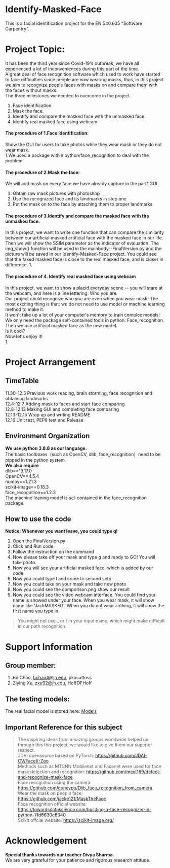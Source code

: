 # Identify-Masked-Face
This is a facial identification project for the EN.540.635 “Software Carpentry”. 



# Project Topic:
It has been the third year since Covid-19's outbreak, we have all experienced a lot of inconveniences during this part of the time.  
A great deal of face recognition software which used to work have started to face difficulties since people are now wearing masks, thus, in this project we aim to recognize people faces with masks on and compare them with the faces without masks.  
The three milestones we needed to overcome in the project.  
1. Face identification.  
2. Mask the face.  
3. Identify and compare the masked face with the unmasked face.  
4. Identify real masked face using webcam



#### The procedure of 1.Face identification:
Show the GUI for users to take photos while they wear mask or they do not wear mask.  
1.We used a package within python/face_recognition to deal with the problem.

#### The procedure of 2.Mask the face:
We will add mask on every face we have already capture in the part1.GUI.  
1. Obtain raw mask pictures with photoshop  
2. Use the recognized face and its landmarks in step one  
3. Put the mask on to the face by attaching them to proper landmarks  


#### The procedure of 3.Identify and compare the masked face with the unmasked face.  
In this project, we want to write one function that can compare the 
similarity between our artificial masked artificial face with the masked face
in our life. Then we will show the SSIM parameter as the indicator of evaluation.
The img_show() function will be used in the mainbody--FinalVersion.py and the picture
will be saved in our Identify-Masked-Face project. 
You could see that the faked masked face is close to the real masked face, and
is closer in difference.
1.

#### The procedure of 4. Identify real masked face using webcam
In this project, we want to show a placid everyday scene -- you will stare at the 
webcam, and here is a line lettering: Who you are.  
Our project could recognize who you are even when you wear mask! The most exciting thing is that: we do not need to use model or machine learning method to make it.  
It won't take up a lot of your computer's memory to train complex models! We only need the package self-contained tools in python: Face_recognition.  
Then we use artificial masked face as the new model.  
Is it cool?  
Now let's enjoy it!  
1.

# Project Arrangement

## TimeTable
11.30-12.5 Previous work reading, brain storming, face recognition and obtaining landmarks  
12.4-12.7 Adding mask to faces and start face comparing  
12.8-12.13 Making GUI and completing face comparing  
12.13-12.15 Wrap up and writing README  
12.16 Unit test, PEP8 test and Release  


## Environment Organization
**We use python 3.8.8 as our language.**  
The basic toolboxes（such as OpenCV, dlib, face_recognition）need to be pipped in the python system.    
**We also require**  
dlib==19.17.0  
OpenCV==4.5.4  
numpy==1.21.3  
scikit-image==0.18.3  
face_recognition==1.2.3  
The machine leaning model is sel-contained in the face_recognition package.

## How to use the code
**Notice: Whenever you want leave, you could type q!**  
1. Open the FinalVersion.py  
2. Click and Run code  
3. Follow the instruction on the command  
4. Now please take off your mask and type g and ready to GO! You will take photo.  
5. Now you will see your artificial masked face, which is added by our code.  
6. Now you could type l and come to second setp  
7. Now you could take on your mask and take new photo  
8. Now you could see the comporison.png show our result
9. Now you could see the video webcam interface. You could find your name is showed under your face. When you wear mask, it will show name like 'JackMASKED'. When you do not wear anthing, it will show the first name you type in.

> You might not use _ or / in your input name, which might make difficult in our path recognition.  


# Support Information

## Group member: 
1. Bo Chao, bchao4@jh.edu, pkocattoss  
2. Ziying Xu, zxu92@jh.edu, HoffOFHoff

## The testing models:
The real facial model is stored here: [Models](https://pages.github.com/)

## Important Reference for this subject
> The inspiring ideas from amazing groups worldwide helped us through this this project, we would like to give them our superior respect.  
> JDAI opensource based on PyTorch:  https://github.com/JDAI-CV/FaceX-Zoo.     
> Methods such as MTCNN Mobilenet and Facenet were used for face mask detection and recognition: https://github.com/mext169/detect-and-recognize-mask-face.  
> Face recognition using the camera: https://github.com/coneypo/Dlib_face_recognition_from_camera  
> Wear the mask on people face: https://github.com/jacke121/MaskTheFace.  
> Face recognition official website: https://towardsdatascience.com/building-a-face-recognizer-in-python-7fd6630c6340  
> Scikit offcial website: https://scikit-image.org/  

# Acknowledgement 
**Special thanks towards our teacher Divya Sharma.**  
We are very grateful for your patience and rigorous research attitude.  

